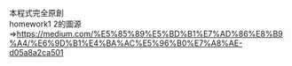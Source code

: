 本程式完全原創<br>
homework1 2的圖源 =>https://medium.com/%E5%85%89%E5%BD%B1%E7%AD%86%E8%B9%A4/%E6%9D%B1%E4%BA%AC%E5%96%B0%E7%A8%AE-d05a8a2ca501
